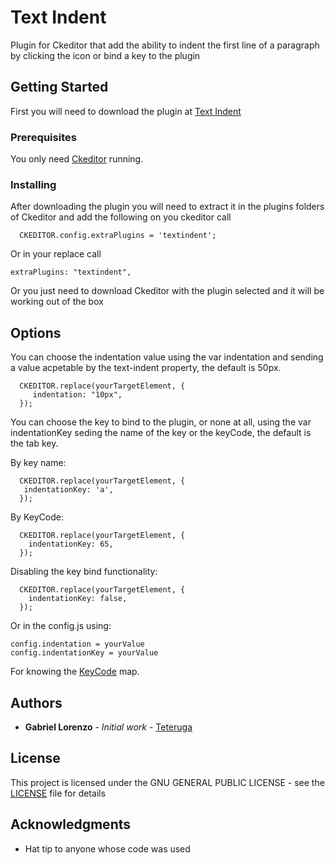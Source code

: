 # Text Indent 

Plugin for Ckeditor that add the ability to indent the first line of a paragraph by clicking the icon or bind a key to the plugin

## Getting Started

First you will need to download the plugin at [Text Indent](https://ckeditor.com/cke4/addon/textindent)

### Prerequisites

You only need [Ckeditor](https://ckeditor.com/cke4/builder) running.

### Installing

After downloading the plugin you will need to extract it in the plugins folders of Ckeditor and add the following on you ckeditor call

```
  CKEDITOR.config.extraPlugins = 'textindent';
```

Or in your replace call

```
extraPlugins: "textindent",
```

Or you just need to download Ckeditor with the plugin selected and it will be working out of the box 

## Options

You can choose the indentation value using the var indentation and sending a value acpetable by the text-indent property, the default is 50px.

```
  CKEDITOR.replace(yourTargetElement, {
     indentation: "10px",
  });
```                    

You can choose the key to bind to the plugin, or none at all, using the var indentationKey seding the name of the key or the keyCode, the default is the tab key.

By key name:
```
  CKEDITOR.replace(yourTargetElement, {
   indentationKey: 'a',
  });
```
By KeyCode:
```
  CKEDITOR.replace(yourTargetElement, {
    indentationKey: 65,
  });
```
Disabling the key bind functionality:
```
  CKEDITOR.replace(yourTargetElement, {
    indentationKey: false,
  });
```
Or in the config.js using:
```
config.indentation = yourValue
config.indentationKey = yourValue
```

For knowing the [KeyCode](https://keycode.info/) map.

## Authors

* **Gabriel Lorenzo** - *Initial work* - [Teteruga](https://github.com/Teteruga)

## License

This project is licensed under the GNU GENERAL PUBLIC LICENSE - see the [LICENSE](LICENSE) file for details

## Acknowledgments

* Hat tip to anyone whose code was used
